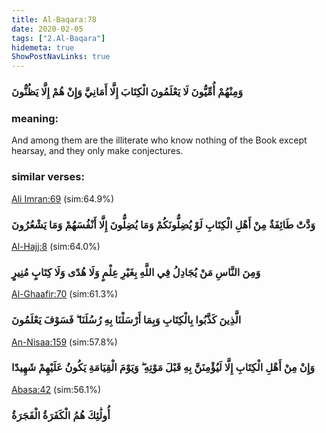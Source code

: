 ```yaml
---
title: Al-Baqara:78
date: 2020-02-05
tags: ["2.Al-Baqara"]
hidemeta: true 
ShowPostNavLinks: true 
---
```

### وَمِنْهُمْ أُمِّيُّونَ لَا يَعْلَمُونَ الْكِتَابَ إِلَّا أَمَانِيَّ وَإِنْ هُمْ إِلَّا يَظُنُّونَ
### meaning: 
And among them are the illiterate who know nothing of the Book except hearsay, and they only make conjectures.
### similar verses: 

[Ali Imran:69](/3/69) (sim:64.9%)

### وَدَّتْ طَائِفَةٌ مِنْ أَهْلِ الْكِتَابِ لَوْ يُضِلُّونَكُمْ وَمَا يُضِلُّونَ إِلَّا أَنْفُسَهُمْ وَمَا يَشْعُرُونَ

[Al-Hajj:8](/22/8) (sim:64.0%)

### وَمِنَ النَّاسِ مَنْ يُجَادِلُ فِي اللَّهِ بِغَيْرِ عِلْمٍ وَلَا هُدًى وَلَا كِتَابٍ مُنِيرٍ

[Al-Ghaafir:70](/40/70) (sim:61.3%)

### الَّذِينَ كَذَّبُوا بِالْكِتَابِ وَبِمَا أَرْسَلْنَا بِهِ رُسُلَنَا ۖ فَسَوْفَ يَعْلَمُونَ

[An-Nisaa:159](/4/159) (sim:57.8%)

### وَإِنْ مِنْ أَهْلِ الْكِتَابِ إِلَّا لَيُؤْمِنَنَّ بِهِ قَبْلَ مَوْتِهِ ۖ وَيَوْمَ الْقِيَامَةِ يَكُونُ عَلَيْهِمْ شَهِيدًا

[Abasa:42](/80/42) (sim:56.1%)

### أُولَٰئِكَ هُمُ الْكَفَرَةُ الْفَجَرَةُ
